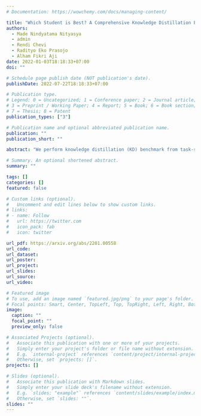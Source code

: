 ```yaml
---
# Documentation: https://wowchemy.com/docs/managing-content/

title: "Which Student is Best? A Comprehensive Knowledge Distillation Exam for Task-Specific BERT Models"
authors: 
  - Made Nindyatama Nityasya
  - admin
  - Rendi Chevi
  - Radityo Eko Prasojo
  - Alham Fikri Aji
date: 2022-01-03T18:18:33+07:00
doi: ""

# Schedule page publish date (NOT publication's date).
publishDate: 2022-07-22T18:18:33+07:00

# Publication type.
# Legend: 0 = Uncategorized; 1 = Conference paper; 2 = Journal article;
# 3 = Preprint / Working Paper; 4 = Report; 5 = Book; 6 = Book section;
# 7 = Thesis; 8 = Patent
publication_types: ["3"]

# Publication name and optional abbreviated publication name.
publication: ""
publication_short: ""

abstract: "We perform knowledge distillation (KD) benchmark from task-specific BERT-base teacher models to various student models: BiLSTM, CNN, BERT-Tiny, BERT-Mini, and BERT-Small. Our experiment involves 12 datasets grouped in two tasks: text classification and sequence labeling in the Indonesian language. We also compare various aspects of distillations including the usage of word embeddings and unlabeled data augmentation. Our experiments show that, despite the rising popularity of Transformer-based models, using BiLSTM and CNN student models provide the best trade-off between performance and computational resource (CPU, RAM, and storage) compared to pruned BERT models. We further propose some quick wins on performing KD to produce small NLP models via efficient KD training mechanisms involving simple choices of loss functions, word embeddings, and unlabeled data preparation."

# Summary. An optional shortened abstract.
summary: ""

tags: []
categories: []
featured: false

# Custom links (optional).
#   Uncomment and edit lines below to show custom links.
# links:
# - name: Follow
#   url: https://twitter.com
#   icon_pack: fab
#   icon: twitter

url_pdf: https://arxiv.org/abs/2201.00558
url_code:
url_dataset:
url_poster:
url_project:
url_slides:
url_source:
url_video:

# Featured image
# To use, add an image named `featured.jpg/png` to your page's folder. 
# Focal points: Smart, Center, TopLeft, Top, TopRight, Left, Right, BottomLeft, Bottom, BottomRight.
image:
  caption: ""
  focal_point: ""
  preview_only: false

# Associated Projects (optional).
#   Associate this publication with one or more of your projects.
#   Simply enter your project's folder or file name without extension.
#   E.g. `internal-project` references `content/project/internal-project/index.md`.
#   Otherwise, set `projects: []`.
projects: []

# Slides (optional).
#   Associate this publication with Markdown slides.
#   Simply enter your slide deck's filename without extension.
#   E.g. `slides: "example"` references `content/slides/example/index.md`.
#   Otherwise, set `slides: ""`.
slides: ""
---
```

